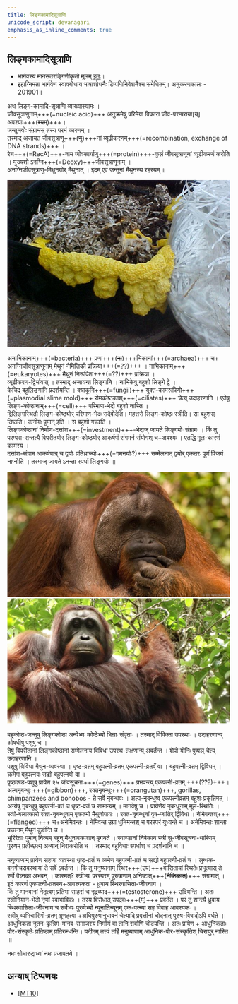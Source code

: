 ```yaml
---
title: लिङ्गकामादिसूत्राणि
unicode_script: devanagari
emphasis_as_inline_comments: true
---
```


## लिङ्गकामादिसूत्राणि
- भार्गवस्य मानसतरङ्गिणीकृतो मूलम् [इतः](https://manasataramgini.wordpress.com/2019/02/03/li%E1%B9%85ga-kamadi-sutra%E1%B9%87i/)।
- इहाग्निमता भार्गवेण स्वावबोधाय भाषाशोधनैः टिप्पणिनिवेशनैश्च समेधितम्। अनुकरणकालः - 201901।

अथ लिङ्ग-कामादि-सूत्राणि व्याख्यास्यामः ।  
जीवसूत्राणुनाम्+++(=nucleic acid)+++ अनुक्रमेषु परिमेया विकारा जीव-परम्पराया[य्] अवश्याः+++(~~श्यम्~~)+++।  
जन्तुन्त्वोः संग्रामस् तस्य परमं कारणम् ।  
तस्माद् अजायत जीवसूत्राणू+++(~~णु~~)+++नां व्यूढीकरणम्+++(=recombination, exchange of DNA strands)+++ ।  
रेच+++(=RecA)+++-नाम जीवकार्याणु+++(=protein)+++-कुलं जीवसूत्राणूनां व्यूढीकरणं करोति । मुख्यशो ऽनग्नि+++(=Deoxy)+++जीवसूत्राणूनाम् ।  
अनग्निजीवसूत्राणु-मिथुनयोर् मैथुनात् । इदम् एव जन्तूनां मैथुनस्य रहस्यम्॥

![](../../../images/animals/slime-mold.jpg)

अनाभिकानाम्+++(=bacteria)+++ प्रणा+++(~~ना~~)+++भिकानां+++(=archaea)+++ च+ अनग्निजीवसूत्राणूनाम् मैथुनं नैमित्तिकी प्रक्रिया+++(=??)+++ । नाभिकानाम्+++(=eukaryotes)+++ मैथुनं निरूपिता+++(=??)+++ प्रक्रिया ।  
व्यूढीकरण-द्विर्भावात् । तस्माद् अजायन्त लिङ्गानि । नाभिकेषु बहुशो लिङ्गे द्वे ।  
केचिद् बहुलिङ्गानि प्रदर्शयन्ति । क्याकूनि+++(=fungii)+++ युक्त-कामरूपिणो+++(=plasmodial slime mold)+++ रोमकोष्ठकाश्+++(=ciliates)+++ चेत्य् उदाहरणानि । एतेषु लिङ्ग-कोष्ठानाम्+++(=cell)+++ परिमाण-भेदो बहुशो नास्ति ।  
द्विलिङ्गस्थितौ लिङ्ग-कोष्ठ्योर् परिमाण-भेदः सदैवोदेति। महत्तरो लिङ्ग-कोष्ठः स्त्रीति। सा बहुशस् तिष्ठति। कनीयः पुमान् इति । स बहुशो गच्छति ।  
लिङ्गकोष्ठानां निर्माण-दत्तांश+++(=investment)+++-भेदाज् जायते लिङ्गयोः संग्रामः । किं तु परम्परा-सन्तत्यै विपरीतयोर् लिङ्ग-कोष्ठयोर् आकर्षणं संगमनं संयोगश् च+अवश्यः । एतद्धि मूल-कारणं कामस्य ।  
दत्तांश-संग्राम आकर्षणञ् च द्वयोः प्रतिध्राज्योः+++(=गमनयोः?)+++ सम्मेलनाद् द्वयोर् एकतरः पूर्णं विजयं नाप्नोति । तस्माज् जायते ऽनन्ता स्पर्धा लिङ्गयोः ॥

![](../../../images/animals/orangutan-flanged.jpg)
![](../../../images/animals/orangutan-unflanged.jpg)

बहुकोष्ठ-जन्तुषु लिङ्गकोष्ठा अन्येभ्यः कोष्ठेभ्यो भिन्नाः संवृताः । तस्माद् विविक्ता उपस्थाः । उदाहरणान्य् ओषधीषु पशुषु च ।  
तेषु विपरीतानां लिङ्गकोष्ठानां सम्मेलनाय विविधा उपस्थ-लक्षणान्य् अवर्तन्त । शेपो योनिः पुष्पञ् चेत्य् उदाहरणानि ।  
पशुषु त्रिविधा मैथुन-व्यवस्था । धृष्ट-व्रतम् बहुपत्नी-व्रतम् एकपत्नी-व्रतव्ँ वा । बहुपत्नी-व्रतम् द्विविधम् । क्रमेण बहुपत्नयः सद्यो बहुपत्नयो वा ।  
पृष्ठदण्ड-पशुषु प्रायेण २५ जीवसूचनाः+++(=genes)+++ प्रभवन्त्य् एकपत्नी-व्रतम् +++(???)+++। अल्पनृबन्धुः +++(=gibbon)+++, रक्तनृबन्धुः+++(=orangutan)+++, gorillas, chimpanzees and bonobos - ते सर्वे नृबन्धवः । अल्प-नृबन्धुष्व् एकपत्नीव्रतम् बहुशः प्रकृतिमत् । अन्येषु नृबन्धुषु बहुपत्नी-व्रतं च धृष्ट-व्रतं च सामान्यम् । मानवेषु च । प्रायेणेयं नृबन्धूनाम् मूल-स्थितिः ।  
स्त्री-बलात्कारो रक्त-नृबन्धूनाम् एकतमो मैथुनोपायः । रक्त-नृबन्धूनां वृष-जातिर् द्विविधा । नेमिवन्तश्+++(=flanged)+++ च+अनेमिवन्तः । नेमिवन्त उग्रा धुनिमन्तश् च परस्परं युध्यन्ते च । अनेमिवन्तः शान्ताः प्रच्छनम् मैथुनं कुर्वन्ति च ।  
भूरिरेताः पुमान् नित्यम् बहून् मैथुनावकाशान् मृगयते । स्वाण्डानां निषेकाय स्त्री सु-जीवसूचना-धारिणम् पुरुषम् प्रतीच्छत्य् अन्यान् निराकरोति च । तस्माद् बहुविधाः स्पर्धाश् च प्रदर्शनानि च ॥

मनुष्याणाम् प्रायेण सहजा व्यवस्था धृष्ट-व्रतं च क्रमेण बहुपत्नी-व्रतं च सद्यो बहुपत्नी-व्रतं च । लुब्धक-वनगोचरावस्थायां ते सर्वे ऽवर्तन्त । किं तु मनुष्यानाम् स्थिर+++(~~उप~~)+++वासितायां स्थितेः प्रभूत्यास् ते सर्वे वैघ्नका अभवन् । कास्मत्? स्त्रीभ्यः परस्परम् पुरुषाणाम् अनिष्टात्+++(~~नैष्ठिकात्~~)+++ संग्रामात् । इदं कारणं एकपत्नी-व्रतस्य+आवश्यकता -  ध्रुवाय स्थिरवासिता-जीवनाय ।  
किं तु मानवानां नेतृत्वम् प्रतिभा साहसं च नृद्रव्याद्+++(=testosterone)+++ उदियन्ति । अतः स्त्रीनियान-भेदो नृणां स्वाभाविकः । तस्य विरोधात् उपद्रवः+++(~~म्~~)+++ प्रवर्तेत । परं तु शान्त्यै ध्रुवाय स्थिरवासिता-जीवनाय च सर्वेभ्यः पुरुषेभ्यो न्यूनातिन्यूनम् एक-पत्न्या सह विवाह आवश्यकः ।  
स्त्रीषु व्यभिचारिणी-व्रतम् भ्रूणहत्या +अधिपुरुषानुधावनं चेत्यादि प्रवृत्तीनां चोदनात् पुरुष-विषादोऽपि वर्धते । आधुनिकता नूतन-कृत्रिम-मानव-समाजस्य निर्माणं वा तानि सर्वाणि चोदयन्ति । अतः प्रायेण + आधुनिकताः पौर-संस्कृतेः प्रतिष्ठाम् प्रतिरुन्धन्ति। यदीदम् तत्त्वं तर्हि मनुष्याणाम् आधुनिक-पौर-संस्कृतिश् चिरायुर् नास्ति ॥

नमः सोमारुद्राभ्यां नमः प्रजापतये ॥

## अन्याष् टिप्पणयः
- \[[MT10](https://manasataramgini.wordpress.com/2010/04/07/society-and-biological-constraints/)\]

